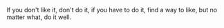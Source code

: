 If you don't like it, don't do it, if you have to do it, find a way to like, but no matter what, do it well.
<!---
mwcomputing/mwcomputing is a ✨ special ✨ repository because its `README.md` (this file) appears on your GitHub profile.
You can click the Preview link to take a look at your changes.
--->
